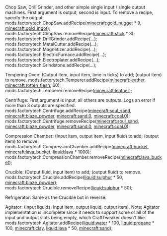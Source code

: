 Chop Saw, Drill Grinder, and other simple single input / single output machines. First argument is output, second is input. To remove a recipe, specify the output.
mods.factorytech.ChopSaw.addRecipe(<minecraft:gold_nugget> * 9, <minecraft:gold_ingot>);
mods.factorytech.ChopSaw.removeRecipe(<minecraft:stick> * 3);
mods.factorytech.DrillGrinder.addRecipe(...);
mods.factorytech.MetalCutter.addRecipe(...);
mods.factorytech.Magnetizer.addRecipe(...);
mods.factorytech.ElectricFurnace.addRecipe(...);
mods.factorytech.Electroplater.addRecipe(...);
mods.factorytech.Grindstone.addRecipe(...);

Tempering Oven: (Output item, input item, time in ticks) to add; (output item) to remove.
mods.factorytech.Temperer.addRecipe(<minecraft:leather>, <minecraft:rotten_flesh>, 60);
mods.factorytech.Temperer.removeRecipe(<minecraft:leather>);

Centrifuge: First argument is input, all others are outputs. Logs an error if more than 3 outputs are specified.
mods.factorytech.Centrifuge.addRecipe(<minecraft:soul_sand>, <minecraft:blaze_powder>, <minecraft:sand.0>, <minecraft:coal.0>);
mods.factorytech.Centrifuge.removeRecipe(<minecraft:soul_sand>, <minecraft:blaze_powder>, <minecraft:sand.0>, <minecraft:coal.0>);

Compression Chamber: (Input item, output item, input fluid) to add; (output item) to remove.
mods.factorytech.CompressionChamber.addRecipe(<minecraft:bucket>, <minecraft:lava_bucket>, <liquid:lava> * 1000);
mods.factorytech.CompressionChamber.removeRecipe(<minecraft:lava_bucket>);

Crucible: (Output fluid, input item) to add; (output fluid) to remove.
mods.factorytech.Crucible.addRecipe(<liquid:sulphur> * 50, <minecraft:blaze_powder>);
mods.factorytech.Crucible.removeRecipe(<liquid:sulphur> * 50);

Refrigerator: Same as the Crucible but in reverse.

Agitator: (Input liquids, Input item, output liquid, output item). Note: Agitator implementation is incomplete since it needs to support some or all of the input and output slots being empty, which CraftTweaker doesn't like.
mods.factorytech.Agitator.addRecipe(<liquid:water> * 100, <liquid:propane> * 100, <minecraft:clay>, <liquid:lava> * 50, <minecraft:sand>);

